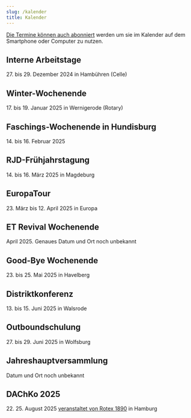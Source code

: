 ```yaml
---
slug: /kalender
title: Kalender
---
```


[Die Termine können auch abonniert](https://storage.rotex1800.de/remote.php/dav/public-calendars/St4BEmjY2CqQaqHt?export)
werden um sie im Kalender auf dem
Smartphone oder Computer zu nutzen.


## Interne Arbeitstage

27\. bis 29. Dezember 2024 in Hambühren (Celle)

## Winter-Wochenende

17\. bis 19. Januar 2025 in Wernigerode (Rotary)

## Faschings-Wochenende in Hundisburg

14\. bis 16. Februar 2025

## RJD-Frühjahrstagung

14\. bis 16. März 2025 in Magdeburg

## EuropaTour

23\. März bis 12. April 2025 in Europa

## ET Revival Wochenende

April 2025. Genaues Datum und Ort noch unbekannt

## Good-Bye Wochenende

23\. bis 25. Mai 2025 in Havelberg

## Distriktkonferenz

13\. bis 15. Juni 2025 in Walsrode

## Outboundschulung

27\. bis 29. Juni 2025 in Wolfsburg

## Jahreshauptversammlung

Datum und Ort noch unbekannt

## DAChKo 2025

22\. 25. August 2025 [veranstaltet von Rotex 1890](https://dachko.rotex.org/) in Hamburg
